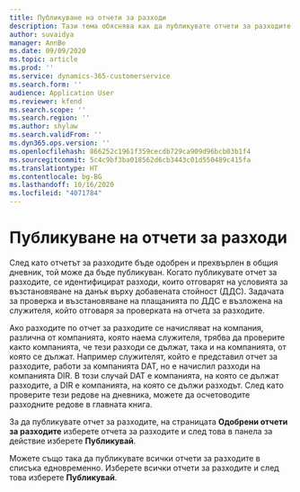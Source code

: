 ```yaml
---
title: Публикуване на отчети за разходи
description: Тази тема обяснява как да публикувате отчети за разходите.
author: suvaidya
manager: AnnBe
ms.date: 09/09/2020
ms.topic: article
ms.prod: ''
ms.service: dynamics-365-customerservice
ms.search.form: ''
audience: Application User
ms.reviewer: kfend
ms.search.scope: ''
ms.search.region: ''
ms.author: shylaw
ms.search.validFrom: ''
ms.dyn365.ops.version: ''
ms.openlocfilehash: 866252c1961f359cecdb729ca909d96bcb03b1f4
ms.sourcegitcommit: 5c4c9bf3ba018562d6cb3443c01d550489c415fa
ms.translationtype: HT
ms.contentlocale: bg-BG
ms.lasthandoff: 10/16/2020
ms.locfileid: "4071784"
---
```

# <a name="post-expense-reports"></a>Публикуване на отчети за разходи

След като отчетът за разходите бъде одобрен и прехвърлен в общия дневник, той може да бъде публикуван. Когато публикувате отчет за разходите, се идентифицират разходи, които отговарят на условията за възстановяване на данък върху добавената стойност (ДДС). Задачата за проверка и възстановяване на плащанията по ДДС е възложена на служителя, който отговаря за проверката на отчета за разходите.

Ако разходите по отчет за разходите се начисляват на компания, различна от компанията, която наема служителя, трябва да проверите както компанията, че тези разходи се дължат, така и на компанията, от която се дължат. Например служителят, който е представил отчет за разходите, работи за компанията DAT, но е начислил разходи на компанията DIR. В този случай DAT е компанията, на която се дължат разходите, а DIR е компанията, на която се дължи разходът. След като проверите тези редове на дневника, можете да осчетоводите разходните редове в главната книга.

За да публикувате отчет за разходите, на страницата **Одобрени отчети за разходите** изберете отчета за разходите и след това в панела за действие изберете **Публикувай**.

Можете също така да публикувате всички отчети за разходите в списъка едновременно. Изберете всички отчети за разходите и след това изберете **Публикувай**.
